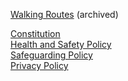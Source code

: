 <div class="col-12 col-md-4" markdown="1">

[Walking Routes](/archive/routes) (archived)


</div>
<div class="col-12 col-md-4" markdown="1">

</div>
<div class="col-12 col-md-4" markdown="1">

[Constitution](/documents/constitution.pdf)<br>
[Health and Safety Policy](/documents/health-and-safety-policy.pdf)<br>
[Safeguarding Policy](/documents/safeguarding-policy.pdf)<br>
[Privacy Policy](/documents/privacy-policy.pdf)<br>

</div>
